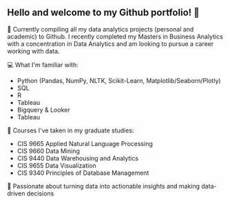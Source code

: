## Hello and welcome to my Github portfolio! 👋

💼 Currently compiling all my data analytics projects (personal and academic) to Github. I recently completed my Masters in Business Analytics with a concentration in Data Analytics and am looking to pursue a career working with data.

💻 What I'm familiar with: 
- Python (Pandas, NumPy, NLTK, Scikit-Learn, Matplotlib/Seaborn/Plotly)
- SQL
- R
- Tableau
- Bigquery & Looker
- Tableau

🌱 Courses I've taken in my graduate studies: 
- CIS 9665 Applied Natural Language Processing
- CIS 9660 Data Mining
- CIS 9440 Data Warehousing and Analytics
- CIS 9655 Data Visualization
- CIS 9340 Principles of Database Management

🌟 Passionate about turning data into actionable insights and making data-driven decisions

<!--
**sallywuhoo/sallywuhoo** is a ✨ _special_ ✨ repository because its `README.md` (this file) appears on your GitHub profile.

Here are some ideas to get you started:

- 🔭 I’m currently working on ...
- 🌱 I’m currently learning ...
- 👯 I’m looking to collaborate on ...
- 🤔 I’m looking for help with ...
- 💬 Ask me about ...
- 📫 How to reach me: ...
- 😄 Pronouns: ...
- ⚡ Fun fact: ...
-->

